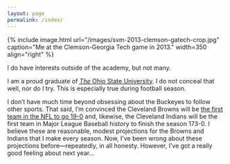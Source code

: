 ```yaml
---
layout: page
permalink: /index/
---
```


{% include image.html url="/images/svm-2013-clemson-gatech-crop.jpg" caption="Me at the Clemson-Georgia Tech game in 2013." width=350 align="right" %}

I do have interests outside of the academy, but not many.

I am a proud graduate of <a class="tosu" href="http://www.osu.edu/"><em><abbr title="Yes, the THE is important">The</abbr></em> Ohio State University</a>. I do not conceal that well, nor do I try. This is especially true during football season.

I don’t have much time beyond obsessing about the Buckeyes to follow other sports. That said, I’m convinced the Cleveland Browns will be [the first team in the NFL to go 19-0](https://www.youtube.com/watch?v=CPLzmctAInQ) and, likewise, the Cleveland Indians will be the first team in Major League Baseball history to finish the season 173-0. I believe these are reasonable, modest projections for the Browns and Indians that I make every season. Now, I’ve been wrong about these projections before—repeatedly, in all honesty. However, I’ve got a really good feeling about next year...

